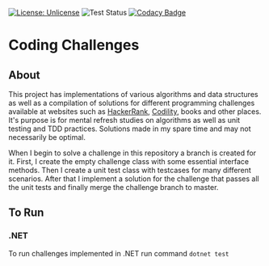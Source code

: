 [![License: Unlicense](https://img.shields.io/badge/license-Unlicense-blue.svg)](http://unlicense.org/) ![Test Status](https://github.com/urbanoanderson/coding-challenges/actions/workflows/dotnet.yml/badge.svg) [![Codacy Badge](https://app.codacy.com/project/badge/Grade/85f6e203a530421d8a20533f7d47b4f2)](https://www.codacy.com/gh/urbanoanderson/coding-challenges/dashboard?utm_source=github.com&amp;utm_medium=referral&amp;utm_content=urbanoanderson/coding-challenges&amp;utm_campaign=Badge_Grade)

# Coding Challenges

## About

This project has implementations of various algorithms and data structures as well as a compilation of solutions for different programming challenges available at websites such as [HackerRank](https://www.hackerrank.com/), [Codility](https://www.codility.com/), books and other places. It's purpose is for mental refresh studies on algorithms as well as unit testing and TDD practices. Solutions made in my spare time and may not necessarily be optimal.

When I begin to solve a challenge in this repository a branch is created for it. First, I create the empty challenge class with some essential interface methods. Then I create a unit test class with testcases for many different scenarios. After that I implement a solution for the challenge that passes all the unit tests and finally merge the challenge branch to master.

## To Run

### .NET

To run challenges implemented in .NET run command `dotnet test`
